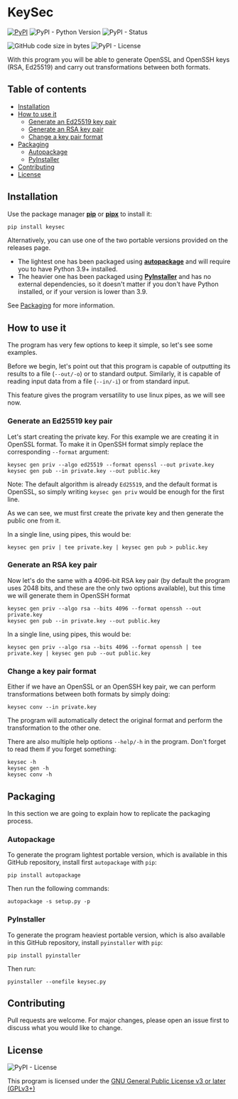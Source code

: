 # KeySec

[![PyPI](https://img.shields.io/pypi/v/keysec?label=latest)](https://pypi.org/project/keysec/)
![PyPI - Python Version](https://img.shields.io/pypi/pyversions/keysec)
![PyPI - Status](https://img.shields.io/pypi/status/keysec)

![GitHub code size in bytes](https://img.shields.io/github/languages/code-size/fernandoenzo/keysec)
![PyPI - License](https://img.shields.io/pypi/l/keysec)

With this program you will be able to generate OpenSSL and OpenSSH keys (RSA, Ed25519) and carry out transformations between both formats.

## Table of contents

<!--ts-->

* [Installation](#installation)
* [How to use it](#how-to-use-it)
  * [Generate an Ed25519 key pair](#generate-an-ed25519-key-pair)
  * [Generate an RSA key pair](#generate-an-rsa-key-pair)
  * [Change a key pair format](#change-a-key-pair-format)
* [Packaging](#packaging)
    * [Autopackage](#autopackage)
    * [PyInstaller](#pyinstaller)
* [Contributing](#contributing)
* [License](#license)

<!--te-->

## Installation

Use the package manager [**pip**](https://pip.pypa.io/en/stable/) or [**pipx**](https://github.com/pypa/pipx) to install it:

```bash
pip install keysec
```

Alternatively, you can use one of the two portable versions provided on the releases page.

- The lightest one has been packaged using [**autopackage**](https://pypi.org/project/autopackage/) and will require you to have Python 3.9+ installed.
- The heavier one has been packaged using [**PyInstaller**](https://pyinstaller.org) and has no external dependencies, so it doesn't matter if you don't have Python installed, or if your version is
  lower than 3.9.

See [Packaging](#packaging) for more information.

## How to use it

The program has very few options to keep it simple, so let's see some examples.

Before we begin, let's point out that this program is capable of outputting its results to a file (`--out/-o`) or to standard output.
Similarly, it is capable of reading input data from a file (`--in/-i`) or from standard input.

This feature gives the program versatility to use linux pipes, as we will see now.

### Generate an Ed25519 key pair

Let's start creating the private key. For this example we are creating it in OpenSSL format. To make it in OpenSSH format simply replace the corresponding `--format` argument:

```commandline
keysec gen priv --algo ed25519 --format openssl --out private.key
keysec gen pub --in private.key --out public.key
```

Note: The default algorithm is already `Ed25519`, and the default format is OpenSSL, so simply writing `keysec gen priv` would be enough for the first line.

As we can see, we must first create the private key and then generate the public one from it.

In a single line, using pipes, this would be:

```commandline
keysec gen priv | tee private.key | keysec gen pub > public.key
```

### Generate an RSA key pair

Now let's do the same with a 4096-bit RSA key pair (by default the program uses 2048 bits, and these are the only two options available), but this time we will generate them in OpenSSH format

```commandline
keysec gen priv --algo rsa --bits 4096 --format openssh --out private.key
keysec gen pub --in private.key --out public.key
```

In a single line, using pipes, this would be:

```commandline
keysec gen priv --algo rsa --bits 4096 --format openssh | tee private.key | keysec gen pub --out public.key
```

### Change a key pair format

Either if we have an OpenSSL or an OpenSSH key pair, we can perform transformations between both formats by simply doing:

```commandline
keysec conv --in private.key
```

The program will automatically detect the original format and perform the transformation to the other one.

There are also multiple help options `--help/-h` in the program. Don't forget to read them if you forget something:

```commandline
keysec -h
keysec gen -h
keysec conv -h
```

## Packaging

In this section we are going to explain how to replicate the packaging process.

### Autopackage

To generate the program lightest portable version, which is available in this GitHub repository, install first `autopackage` with `pip`:

```commandline
pip install autopackage
```

Then run the following commands:

```commandline
autopackage -s setup.py -p
```

### PyInstaller

To generate the program heaviest portable version, which is also available in this GitHub repository, install `pyinstaller` with `pip`:

```
pip install pyinstaller
```

Then run:

```
pyinstaller --onefile keysec.py
```

## Contributing

Pull requests are welcome. For major changes, please open an issue first to discuss what you would like to change.

## License

![PyPI - License](https://img.shields.io/pypi/l/keysec)

This program is licensed under the
[GNU General Public License v3 or later (GPLv3+)](https://choosealicense.com/licenses/gpl-3.0/)
